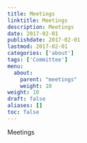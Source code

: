 ```yaml
---
title: Meetings
linktitle: Meetings
description: Meetings
date: 2017-02-01
publishdate: 2017-02-01
lastmod: 2017-02-01
categories: ['about']
tags: ['Committee']
menu:
  about:
    parent: "meetings"
    weight: 10
weight: 10
draft: false
aliases: []
toc: false
---
```


Meetings
